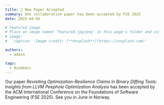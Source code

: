 ```yaml
---
title: 🎉 New Paper Accepted
summary: One collaborative paper has been accepted by FSE 2025
date: 2025-04-05

# Featured image
# Place an image named `featured.jpg/png` in this page's folder and customize its options here.
# image:
#   caption: 'Image credit: [**Unsplash**](https://unsplash.com)'

authors:
  - admin

tags:
  - Academic
---
```

Our paper *Revisiting Optimization-Resilience Claims in Binary Diffing  Tools: Insights from LLVM Peephole Optimization Analysis* has been accepted by the ACM International Conference on the Foundations of Software Engineering (FSE 2025). See you in June in Norway. 
